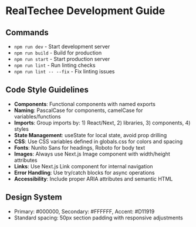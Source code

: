 # RealTechee Development Guide

## Commands
- `npm run dev` - Start development server
- `npm run build` - Build for production
- `npm run start` - Start production server
- `npm run lint` - Run linting checks
- `npm run lint -- --fix` - Fix linting issues

## Code Style Guidelines
- **Components**: Functional components with named exports
- **Naming**: PascalCase for components, camelCase for variables/functions
- **Imports**: Group imports by: 1) React/Next, 2) libraries, 3) components, 4) styles
- **State Management**: useState for local state, avoid prop drilling
- **CSS**: Use CSS variables defined in globals.css for colors and spacing
- **Fonts**: Nunito Sans for headings, Roboto for body text
- **Images**: Always use Next.js Image component with width/height attributes
- **Links**: Use Next.js Link component for internal navigation
- **Error Handling**: Use try/catch blocks for async operations
- **Accessibility**: Include proper ARIA attributes and semantic HTML

## Design System
- Primary: #000000, Secondary: #FFFFFF, Accent: #D11919
- Standard spacing: 50px section padding with responsive adjustments